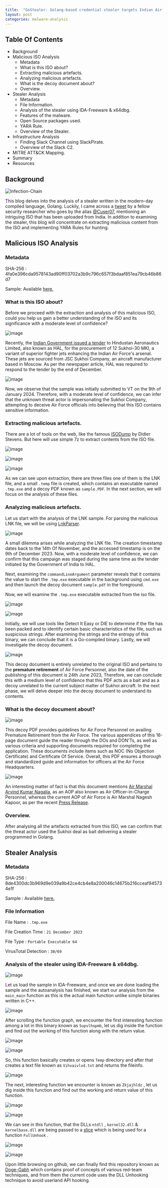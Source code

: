 ```yaml
---
title:  "GoStealer: Golang-based credential stealer targets Indian Airforce Officials."
layout: post
categories: malware-analysis
---
```


## Table Of Contents

- Background
- Malicious ISO Analysis
    - Metadata
    - What is this ISO about?
    - Extracting malicious artefacts.
    - Analyzing malicious artefacts.
    - What is the decoy document about?
    - Overview.
- Stealer Analysis
    - Metadata
    - File Information.
    - Analysis of the stealer using IDA-Freeware & x64dbg.
    - Features of the malware.
    - Open Source packages used.
    - YARA Rule.
    - Overview of the Stealer.
 - Infrastructure Analysis 
    - Finding Slack Channel using SlackPirate.
    - Overview of the Slack C2.
 - MITRE ATT&CK Mapping.
 - Summary
 - Resources

## Background

![Infection-Chain](https://github.com/xelemental/xelemental.github.io/assets/49472311/b34b3986-3854-4ab4-a553-1d3be9eedfa2)



This blog delves into the analysis of a stealer written in the  modern-day compiled language, Golang. Luckily, I came across a [tweet](https://twitter.com/Cuser07/status/1745356248307159163) by a fellow security researcher who goes by the alias [@Cuser07](https://twitter.com/Cuser07/), mentioning an intriguing ISO that has been uploaded from India. In addition to examining the stealer, this blog will concentrate on extracting malicious content from the ISO and implementing YARA Rules for hunting.


## Malicious ISO Analysis

### Metadata

SHA-256 : 4fa0e396cda9578143ad90ff03702a3b9c796c657f3bdaaf851ea79cb46b86d7

Sample: Available [here.](https://bazaar.abuse.ch/sample/4fa0e396cda9578143ad90ff03702a3b9c796c657f3bdaaf851ea79cb46b86d7/)


### What is this ISO about?

Before we proceed with the extraction and analysis of this malicious ISO, could you help us gain a better understanding of the ISO and its significance with a moderate level of confidence?

![image](https://github.com/xelemental/xelemental.github.io/assets/49472311/57281d21-4870-492c-8816-da8dcbad4b04)


Recently, the [Indian Government issued a tender](https://www.indiatoday.in/india/story/indian-air-force-tender-to-hal-for-su-30-mki-fighter-jets-2465944-2023-11-22) to Hindustan Aeronautics Limited, also known as HAL, for the procurement of 12 Sukhoi-30 MKI, a variant of superior fighter jets enhancing the Indian Air Force's arsenal. These jets are sourced from JSC Sukhoi Company, an aircraft manufacturer based in Moscow. As per the newspaper article, HAL was required to respond to the tender by the end of December.

![image](https://github.com/xelemental/xelemental.github.io/assets/49472311/41c2e83e-145f-487f-a69c-3edaec1b0b30)

Now, we observe that the sample was initially submitted to VT on the 9th of January 2024. Therefore, with a moderate level of confidence, we can infer that the unknown threat actor is impersonating the Sukhoi Company, attempting to deceive Air Force officials into believing that this ISO contains sensitive information.

### Extracting malicious artefacts.

There are a lot of tools on the web, like the famous [ISODump](https://isc.sans.edu/diary/isodumppy+and+Malicious+ISO+Files/25134) by Didier Stevens. But here will use simple 7z to extract contents from the ISO file. 

![image](https://github.com/xelemental/xelemental.github.io/assets/49472311/44170fe5-03a4-4ae1-bf21-0ae55e0ca756)

![image](https://github.com/xelemental/xelemental.github.io/assets/49472311/53b5f78b-5e35-4c59-86d5-dc9ea5ea2b5f)

![image](https://github.com/xelemental/xelemental.github.io/assets/49472311/7a651318-01f7-4901-b6fa-52813d2411b9)

As we can see upon extraction, there are three files one of them is the LNK file, and a small `.temp` file is created, which contains an executable named `.tmp.exe` and a decoy PDF known as `sample.PDF`. In the next section, we will focus on the analysis of these files. 


### Analyzing malicious artefacts. 

Let us start with the analysis of the LNK sample. For parsing the malicious LNK file, we will be using [LnkParser](https://github.com/silascutler/LnkParse). 

![image](https://github.com/xelemental/xelemental.github.io/assets/49472311/7eeb2e0b-33cc-4ddb-8636-1d410ad712db)

A small dilemma arises while analyzing the LNK file. The creation timestamp dates back to the 14th Of November, and the accessed timestamp is on the 9th of December 2023. Now, with a moderate level of confidence, we can confirm that this campaign was staged during the same time as the tender initiated by the Government of India to HAL.

Next, examining the `commandLineArgument` parameter reveals that it contains the value to start the `.tmp.exe` executable in the background using `cmd.exe` and then launch the decoy document `sample.pdf` in the foreground.

Now, we will examine the `.tmp.exe` executable extracted from the iso file. 

![image](https://github.com/xelemental/xelemental.github.io/assets/49472311/34559ecc-f1dd-40b6-ab45-3a471effb65f)

![image](https://github.com/xelemental/xelemental.github.io/assets/49472311/32876979-c577-4052-a3d9-64e52f17977e)


Initially, we will use tools like Detect It Easy or DIE to determine if the file has been packed and to identify certain basic characteristics of the file, such as suspicious strings. After examining the strings and the entropy of this binary, we can conclude that it is a Go-compiled binary. Lastly, we will investigate the decoy document.

![image](https://github.com/xelemental/xelemental.github.io/assets/49472311/a67236db-d061-4c17-aa87-28b004301135)


This decoy document is entirely unrelated to the original ISO and pertains to the **premature retirement** of Air Force Personnel, also the date of the publishing of this document is 24th June 2023, Therefore, we can conclude this with a medium level of confidence that this PDF acts as a bait and as a decoy unrelated to the current subject matter of Sukhoi aircraft. In the next phase, we will delve deeper into the decoy document to understand its contents.

### What is the decoy document about? 

![image](https://github.com/xelemental/xelemental.github.io/assets/49472311/880b5c23-bcd5-44d3-b425-7695a2d56e04)

This decoy PDF provides guidelines for Air Force Personnel on availing Premature Retirement from the Air Force. The various appendices of this 16-page document guide the reader through the DOs and DON'Ts, as well as various criteria and supporting documents required for completing the application. These documents include items such as NOC (No Objection Certificate) and Certificate Of Service. Overall, this PDF ensures a thorough and standardized guide and information for officers at the Air Force Headquarters. 

![image](https://github.com/xelemental/xelemental.github.io/assets/49472311/49d4e72d-d3b8-4d52-b86d-0e011b6ee9a5)


An interesting matter of fact is that this document mentions [Air Marshal Arvind Kumar Nagalia](https://www.bharat-rakshak.com/IAF/Database/11633), as an AOP also known as Air Officer-in-Charge Personnel, whereas the current AOP of Air Force is Air Marshal Nagesh Kapoor, as per the recent [Press Release](https://pib.gov.in/PressReleaseIframePage.aspx?PRID=1954109). 

### Overview.

After analysing all the artefacts extracted from this ISO, we can confirm that the threat actor used the Sukhoi deal as bait delivering a stealer programmed in Golang. 


## Stealer Analysis

### Metadata

SHA-256 : 8de4300dc3b969d9e039a9b42ce4cb4e8a200046c14675b216cceaf945734e1f

Sample : Available [here.](https://bazaar.abuse.ch/sample/8de4300dc3b969d9e039a9b42ce4cb4e8a200046c14675b216cceaf945734e1f)

### File Information

File Name : `.tmp.exe` 

File Creation Time : `21 December 2023` 

File Type : `Portable Executable 64` 

VirusTotal Detection : `30/69` 


### Analysis of the stealer using IDA-Freeware & x64dbg.


![image](https://github.com/xelemental/xelemental.github.io/assets/49472311/1a3a6a09-30fe-4b08-add6-6898cc04a036)


Let us load the sample in IDA-Freeware, and once we are done loading the sample and the autoanalysis has finished, we start our analysis from the `main_main` function as this is the actual main function unlike simple binaries written in C++. 

![image](https://github.com/xelemental/xelemental.github.io/assets/49472311/591889c9-6194-44b8-8c76-5a3b76510624)

After scrolling the function graph, we encounter the first interesting function among a lot in this binary known as `Supvlhopmb`, let us dig inside the function and find out the working of this function along with the return value. 

![image](https://github.com/xelemental/xelemental.github.io/assets/49472311/7c73a26c-c7ba-4ed0-8ef9-93d7b73ea4a7)

![image](https://github.com/xelemental/xelemental.github.io/assets/49472311/363c3cb7-2fd4-4df9-bbf0-3aac3c990990)

So, this function basically creates or opens `Temp` directory and after that creates a text file known as `Vihvaivlxd.txt` and returns the fileinfo. 

![image](https://github.com/xelemental/xelemental.github.io/assets/49472311/f5b45b8f-d002-40b2-8501-a27d60f67efc)

The next, interesting function we encounter is known as `Zkjajhldz` , let us dig inside this function and find out the working and return value of this function. 

![image](https://github.com/xelemental/xelemental.github.io/assets/49472311/21c1e354-8fe5-482b-87a0-6628eba6a33e)

![image](https://github.com/xelemental/xelemental.github.io/assets/49472311/43ddbf90-5e32-4605-bcf8-28d65c74b181)

We can see in this function, that the DLLs `ntdll` , `kernel32.dll` & `kernelbase.dll` are being passed to a [slice](https://www.geeksforgeeks.org/slices-in-golang/) which is being used for a function `FullUnhook` . 

![image](https://github.com/xelemental/xelemental.github.io/assets/49472311/c0b17b1f-a806-471c-a9de-e10bcc96cabd)

![image](https://github.com/xelemental/xelemental.github.io/assets/49472311/876ff201-f2b5-48ad-85d7-05e70a2317ab)


Upon little browsing on github, we can finally find this repository known as [Doge-Gabh](https://github.com/timwhitez/Doge-Gabh/blob/main/pkg/Gabh/unhook.go) which contains proof of concepts of various red-team techniques, and from them the current code uses the DLL Unhooking technique to avoid userland API hooking. 

